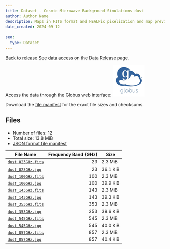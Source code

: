 ```yaml
---
title: Dataset - Cosmic Microwave Background Simulations dust
author: Author Name
description: Maps in FITS format and HEALPix pixelization and map preview in jpg format for the dust component
date_created: 2024-09-12

seo:
  type: Dataset
---
```


[Back to release](./index.html#datasets)
See [data access](./index.html#data-access) on the Data Release page.

Access the data through the Globus web interface: [![Download via Globus](images/globus-logo.png)](https://app.globus.org/file-manager?origin_id=18ed636e-0389-44c3-b533-cb3901dfc60f&origin_path=%2F/test2/%2Fdust%2F)

Download the [file manifest](https://g-1926f5.c2d0f8.bd7c.data.globus.org//test2//dust/manifest.json) for the exact file sizes and checksums.

## Files

- Number of files: 12
- Total size: 13.8 MiB
- [JSON format file manifest](https://g-1926f5.c2d0f8.bd7c.data.globus.org//test2//dust/manifest.json)

|                                           File Name                                            | Frequency Band (GHz) |   Size   |
| ---------------------------------------------------------------------------------------------- | -------------------: | -------- |
| [`dust_023GHz.fits`](https://g-1926f5.c2d0f8.bd7c.data.globus.org/test2/dust/dust_023GHz.fits) |                   23 | 2.3 MiB  |
| [`dust_023GHz.jpg`](https://g-1926f5.c2d0f8.bd7c.data.globus.org/test2/dust/dust_023GHz.jpg)   |                   23 | 36.1 KiB |
| [`dust_100GHz.fits`](https://g-1926f5.c2d0f8.bd7c.data.globus.org/test2/dust/dust_100GHz.fits) |                  100 | 2.3 MiB  |
| [`dust_100GHz.jpg`](https://g-1926f5.c2d0f8.bd7c.data.globus.org/test2/dust/dust_100GHz.jpg)   |                  100 | 39.9 KiB |
| [`dust_143GHz.fits`](https://g-1926f5.c2d0f8.bd7c.data.globus.org/test2/dust/dust_143GHz.fits) |                  143 | 2.3 MiB  |
| [`dust_143GHz.jpg`](https://g-1926f5.c2d0f8.bd7c.data.globus.org/test2/dust/dust_143GHz.jpg)   |                  143 | 39.3 KiB |
| [`dust_353GHz.fits`](https://g-1926f5.c2d0f8.bd7c.data.globus.org/test2/dust/dust_353GHz.fits) |                  353 | 2.3 MiB  |
| [`dust_353GHz.jpg`](https://g-1926f5.c2d0f8.bd7c.data.globus.org/test2/dust/dust_353GHz.jpg)   |                  353 | 39.6 KiB |
| [`dust_545GHz.fits`](https://g-1926f5.c2d0f8.bd7c.data.globus.org/test2/dust/dust_545GHz.fits) |                  545 | 2.3 MiB  |
| [`dust_545GHz.jpg`](https://g-1926f5.c2d0f8.bd7c.data.globus.org/test2/dust/dust_545GHz.jpg)   |                  545 | 40.0 KiB |
| [`dust_857GHz.fits`](https://g-1926f5.c2d0f8.bd7c.data.globus.org/test2/dust/dust_857GHz.fits) |                  857 | 2.3 MiB  |
| [`dust_857GHz.jpg`](https://g-1926f5.c2d0f8.bd7c.data.globus.org/test2/dust/dust_857GHz.jpg)   |                  857 | 40.4 KiB |
